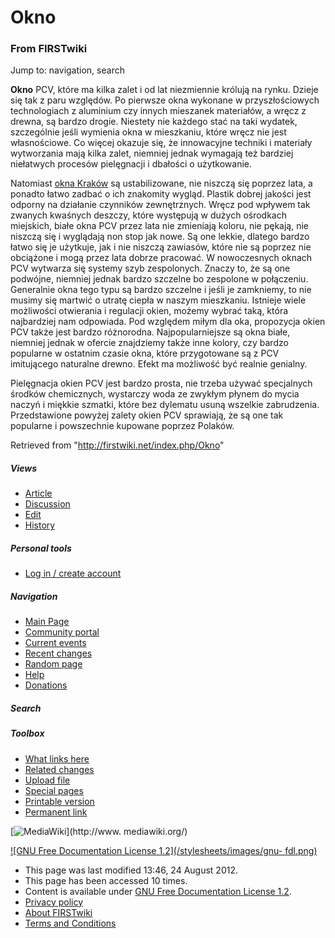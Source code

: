 

# Okno

### From FIRSTwiki

Jump to: navigation, search

**Okno** PCV, które ma kilka zalet i od lat niezmiennie królują na rynku. Dzieje się tak z paru względów. Po pierwsze okna wykonane w przyszłościowych technologiach z aluminium czy innych mieszanek materiałów, a wręcz z drewna, są bardzo drogie. Niestety nie każdego stać na taki wydatek, szczególnie jeśli wymienia okna w mieszkaniu, które wręcz nie jest własnościowe. Co więcej okazuje się, że innowacyjne techniki i materiały wytworzania mają kilka zalet, niemniej jednak wymagają też bardziej niełatwych procesów pielęgnacji i dbałości o użytkowanie. 

Natomiast [okna Kraków](http://www.dom-plex.pl/okna.html "http://www.dom-
plex.pl/okna.html" ) są ustabilizowane, nie niszczą się poprzez lata, a
ponadto łatwo zadbać o ich znakomity wygląd. Plastik dobrej jakości jest
odporny na działanie czynników zewnętrznych. Wręcz pod wpływem tak zwanych
kwaśnych deszczy, które występują w dużych ośrodkach miejskich, białe okna PCV
przez lata nie zmieniają koloru, nie pękają, nie niszczą się i wyglądają non
stop jak nowe. Są one lekkie, dlatego bardzo łatwo się je użytkuje, jak i nie
niszczą zawiasów, które nie są poprzez nie obciążone i mogą przez lata dobrze
pracować. W nowoczesnych oknach PCV wytwarza się systemy szyb zespolonych.
Znaczy to, że są one podwójne, niemniej jednak bardzo szczelne bo zespolone w
połączeniu. Generalnie okna tego typu są bardzo szczelne i jeśli je zamkniemy,
to nie musimy się martwić o utratę ciepła w naszym mieszkaniu. Istnieje wiele
możliwości otwierania i regulacji okien, możemy wybrać taką, która najbardziej
nam odpowiada. Pod względem miłym dla oka, propozycja okien PCV także jest
bardzo różnorodna. Najpopularniejsze są okna białe, niemniej jednak w ofercie
znajdziemy także inne kolory, czy bardzo popularne w ostatnim czasie okna,
które przygotowane są z PCV imitującego naturalne drewno. Efekt ma możliwość
być realnie genialny.

Pielęgnacja okien PCV jest bardzo prosta, nie trzeba używać specjalnych
środków chemicznych, wystarczy woda ze zwykłym płynem do mycia naczyń i
miękkie szmatki, które bez dylematu usuną wszelkie zabrudzenia. Przedstawione
powyżej zalety okien PCV sprawiają, że są one tak popularne i powszechnie
kupowane poprzez Polaków.

Retrieved from "<http://firstwiki.net/index.php/Okno>"

##### Views

  * [Article](/index.php/Okno)
  * [Discussion](/index.php?title=Talk:Okno&action=edit)
  * [Edit](/index.php?title=Okno&action=edit)
  * [History](/index.php?title=Okno&action=history)

##### Personal tools

  * [Log in / create account](/index.php?title=Special:Userlogin&returnto=Okno)

[](/index.php/Main_Page "Main Page" )

##### Navigation

  * [Main Page](/index.php/Main_Page)
  * [Community portal](/index.php/FIRSTwiki:Community_portal)
  * [Current events](/index.php/Current_events)
  * [Recent changes](/index.php/Special:Recentchanges)
  * [Random page](/index.php/Special:Random)
  * [Help](/index.php/FIRSTwiki:Help)
  * [Donations](/index.php/FIRSTwiki:Site_support)

##### Search



##### Toolbox

  * [What links here](/index.php/Special:Whatlinkshere/Okno)
  * [Related changes](/index.php/Special:Recentchangeslinked/Okno)
  * [Upload file](/index.php/Special:Upload)
  * [Special pages](/index.php/Special:Specialpages)
  * [Printable version](/index.php?title=Okno&printable=yes)
  * [Permanent link](/index.php?title=Okno&oldid=518559)

[![MediaWiki](/skins/common/images/poweredby_mediawiki_88x31.png)](http://www.
mediawiki.org/)

[![GNU Free Documentation License 1.2](/stylesheets/images/gnu-
fdl.png)](http://www.gnu.org/copyleft/fdl.html)

  * This page was last modified 13:46, 24 August 2012.
  * This page has been accessed 10 times.
  * Content is available under [GNU Free Documentation License 1.2](http://www.gnu.org/copyleft/fdl.html "http://www.gnu.org/copyleft/fdl.html" ).
  * [Privacy policy](/index.php/FIRSTwiki:Privacy_policy "FIRSTwiki:Privacy policy" )
  * [About FIRSTwiki](/index.php/FIRSTwiki:About "FIRSTwiki:About" )
  * [Terms and Conditions](/index.php/FIRSTwiki:Terms_and_conditions "FIRSTwiki:Terms and conditions" )

